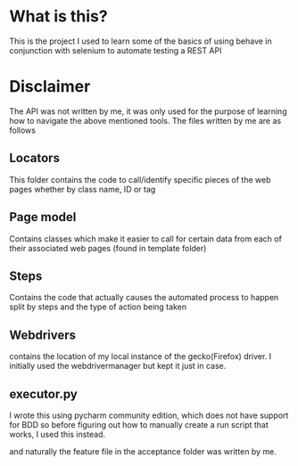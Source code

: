 # What is this?
This is the project I used to learn some of the basics of using behave in conjunction with selenium to automate testing a REST API

# Disclaimer
The API was not written by me, it was only used for the purpose of learning how to navigate the above mentioned tools. The files written by me are as follows

## Locators
This folder contains the code to call/identify specific pieces of the web pages whether by class name, ID or tag

## Page model 
Contains classes which make it easier to call for certain data from each of their associated web pages (found in template folder)

## Steps
Contains the code that actually causes the automated process to happen split by steps and the type of action being taken

## Webdrivers
contains the location of my local instance of the gecko(Firefox) driver. I initially used the webdrivermanager but kept it just in case.

## executor.py
I wrote this using pycharm community edition, which does not have support for BDD so before figuring out how to manually create a run script that works, I used this instead.

and naturally the feature file in the acceptance folder was written by me.
